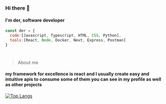 ### Hi there 👋

#### I'm der, software developer

```js
const der = {
  code:[Javascript, Typescript, HTML, CSS, Python],
  tools:[React, Node, Docker, Next, Express, Postman]
}
```
#
>About me
#### my framework for excellence is react and I usually create easy and intuitive apis to consume some of them you can see in my profile as well as other projects

[![Top Langs](https://github-readme-stats.vercel.app/api/top-langs/?username=der56&layout=compact)](https://github.com/anuraghazra/github-readme-stats)
